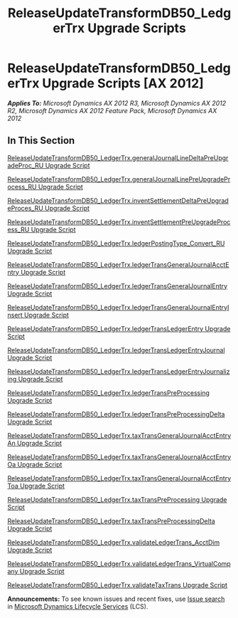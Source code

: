 ﻿---
title: ReleaseUpdateTransformDB50_LedgerTrx Upgrade Scripts
TOCTitle: ReleaseUpdateTransformDB50_LedgerTrx Upgrade Scripts
ms:assetid: 695ac050-8df3-456b-8690-f18e6648b2aa
ms:mtpsurl: https://msdn.microsoft.com/en-us/library/JJ685626(v=AX.60)
ms:contentKeyID: 49708828
ms.date: 05/18/2015
mtps_version: v=AX.60
---

# ReleaseUpdateTransformDB50\_LedgerTrx Upgrade Scripts [AX 2012]


_**Applies To:** Microsoft Dynamics AX 2012 R3, Microsoft Dynamics AX 2012 R2, Microsoft Dynamics AX 2012 Feature Pack, Microsoft Dynamics AX 2012_

## In This Section

[ReleaseUpdateTransformDB50\_LedgerTrx.generalJournalLineDeltaPreUpgradeProc\_RU Upgrade Script](releaseupdatetransformdb50-ledgertrx-generaljournallinedeltapreupgradeproc-ru-upgrade-script.md)

[ReleaseUpdateTransformDB50\_LedgerTrx.generalJournalLinePreUpgradeProcess\_RU Upgrade Script](releaseupdatetransformdb50-ledgertrx-generaljournallinepreupgradeprocess-ru-upgrade-script.md)

[ReleaseUpdateTransformDB50\_LedgerTrx.inventSettlementDeltaPreUpgradeProces\_RU Upgrade Script](releaseupdatetransformdb50-ledgertrx-inventsettlementdeltapreupgradeproces-ru-upgrade-script.md)

[ReleaseUpdateTransformDB50\_LedgerTrx.inventSettlementPreUpgradeProcess\_RU Upgrade Script](releaseupdatetransformdb50-ledgertrx-inventsettlementpreupgradeprocess-ru-upgrade-script.md)

[ReleaseUpdateTransformDB50\_LedgerTrx.ledgerPostingType\_Convert\_RU Upgrade Script](releaseupdatetransformdb50-ledgertrx-ledgerpostingtype-convert-ru-upgrade-script.md)

[ReleaseUpdateTransformDB50\_LedgerTrx.ledgerTransGeneralJournalAcctEntry Upgrade Script](releaseupdatetransformdb50-ledgertrx-ledgertransgeneraljournalacctentry-upgrade-script.md)

[ReleaseUpdateTransformDB50\_LedgerTrx.ledgerTransGeneralJournalEntry Upgrade Script](releaseupdatetransformdb50-ledgertrx-ledgertransgeneraljournalentry-upgrade-script.md)

[ReleaseUpdateTransformDB50\_LedgerTrx.ledgerTransGeneralJournalEntryInsert Upgrade Script](releaseupdatetransformdb50-ledgertrx-ledgertransgeneraljournalentryinsert-upgrade-script.md)

[ReleaseUpdateTransformDB50\_LedgerTrx.ledgerTransLedgerEntry Upgrade Script](releaseupdatetransformdb50-ledgertrx-ledgertransledgerentry-upgrade-script.md)

[ReleaseUpdateTransformDB50\_LedgerTrx.ledgerTransLedgerEntryJournal Upgrade Script](releaseupdatetransformdb50-ledgertrx-ledgertransledgerentryjournal-upgrade-script.md)

[ReleaseUpdateTransformDB50\_LedgerTrx.ledgerTransLedgerEntryJournalizing Upgrade Script](releaseupdatetransformdb50-ledgertrx-ledgertransledgerentryjournalizing-upgrade-script.md)

[ReleaseUpdateTransformDB50\_LedgerTrx.ledgerTransPreProcessing Upgrade Script](releaseupdatetransformdb50-ledgertrx-ledgertranspreprocessing-upgrade-script.md)

[ReleaseUpdateTransformDB50\_LedgerTrx.ledgerTransPreProcessingDelta Upgrade Script](releaseupdatetransformdb50-ledgertrx-ledgertranspreprocessingdelta-upgrade-script.md)

[ReleaseUpdateTransformDB50\_LedgerTrx.taxTransGeneralJournalAcctEntryAn Upgrade Script](releaseupdatetransformdb50-ledgertrx-taxtransgeneraljournalacctentryan-upgrade-script.md)

[ReleaseUpdateTransformDB50\_LedgerTrx.taxTransGeneralJournalAcctEntryOa Upgrade Script](releaseupdatetransformdb50-ledgertrx-taxtransgeneraljournalacctentryoa-upgrade-script.md)

[ReleaseUpdateTransformDB50\_LedgerTrx.taxTransGeneralJournalAcctEntryToa Upgrade Script](releaseupdatetransformdb50-ledgertrx-taxtransgeneraljournalacctentrytoa-upgrade-script.md)

[ReleaseUpdateTransformDB50\_LedgerTrx.taxTransPreProcessing Upgrade Script](releaseupdatetransformdb50-ledgertrx-taxtranspreprocessing-upgrade-script.md)

[ReleaseUpdateTransformDB50\_LedgerTrx.taxTransPreProcessingDelta Upgrade Script](releaseupdatetransformdb50-ledgertrx-taxtranspreprocessingdelta-upgrade-script.md)

[ReleaseUpdateTransformDB50\_LedgerTrx.validateLedgerTrans\_AcctDim Upgrade Script](releaseupdatetransformdb50-ledgertrx-validateledgertrans-acctdim-upgrade-script.md)

[ReleaseUpdateTransformDB50\_LedgerTrx.validateLedgerTrans\_VirtualCompany Upgrade Script](releaseupdatetransformdb50-ledgertrx-validateledgertrans-virtualcompany-upgrade-script.md)

[ReleaseUpdateTransformDB50\_LedgerTrx.validateTaxTrans Upgrade Script](releaseupdatetransformdb50-ledgertrx-validatetaxtrans-upgrade-script.md)

  
**Announcements:** To see known issues and recent fixes, use [Issue search](http://go.microsoft.com/fwlink/?linkid=389258) in [Microsoft Dynamics Lifecycle Services](http://go.microsoft.com/fwlink/?linkid=306505) (LCS).

